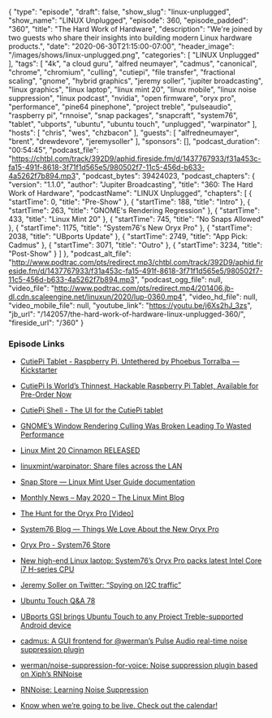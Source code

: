 {
  "type": "episode",
  "draft": false,
  "show_slug": "linux-unplugged",
  "show_name": "LINUX Unplugged",
  "episode": 360,
  "episode_padded": "360",
  "title": "The Hard Work of Hardware",
  "description": "We're joined by two guests who share their insights into building modern Linux hardware products.",
  "date": "2020-06-30T21:15:00-07:00",
  "header_image": "/images/shows/linux-unplugged.png",
  "categories": [
    "LINUX Unplugged"
  ],
  "tags": [
    "4k",
    "a cloud guru",
    "alfred neumayer",
    "cadmus",
    "canonical",
    "chrome",
    "chromium",
    "culling",
    "cutiepi",
    "file transfer",
    "fractional scaling",
    "gnome",
    "hybrid graphics",
    "jeremy soller",
    "jupiter broadcasting",
    "linux graphics",
    "linux laptop",
    "linux mint 20",
    "linux mobile",
    "linux noise suppression",
    "linux podcast",
    "nvidia",
    "open firmware",
    "oryx pro",
    "performance",
    "pine64 pinephone",
    "project treble",
    "pulseaudio",
    "raspberry pi",
    "rnnoise",
    "snap packages",
    "snapcraft",
    "system76",
    "tablet",
    "ubports",
    "ubuntu",
    "ubuntu touch",
    "unplugged",
    "warpinator"
  ],
  "hosts": [
    "chris",
    "wes",
    "chzbacon"
  ],
  "guests": [
    "alfredneumayer",
    "brent",
    "drewdevore",
    "jeremysoller"
  ],
  "sponsors": [],
  "podcast_duration": "00:54:45",
  "podcast_file": "https://chtbl.com/track/392D9/aphid.fireside.fm/d/1437767933/f31a453c-fa15-491f-8618-3f71f1d565e5/980502f7-11c5-456d-b633-4a5262f7b894.mp3",
  "podcast_bytes": 39424023,
  "podcast_chapters": {
    "version": "1.1.0",
    "author": "Jupiter Broadcasting",
    "title": "360: The Hard Work of Hardware",
    "podcastName": "LINUX Unplugged",
    "chapters": [
      {
        "startTime": 0,
        "title": "Pre-Show"
      },
      {
        "startTime": 188,
        "title": "Intro"
      },
      {
        "startTime": 263,
        "title": "GNOME's Rendering Regression"
      },
      {
        "startTime": 433,
        "title": "Linux Mint 20"
      },
      {
        "startTime": 745,
        "title": "No Snaps Allowed"
      },
      {
        "startTime": 1175,
        "title": "System76's New Oryx Pro"
      },
      {
        "startTime": 2038,
        "title": "UBports Update"
      },
      {
        "startTime": 2749,
        "title": "App Pick: Cadmus"
      },
      {
        "startTime": 3071,
        "title": "Outro"
      },
      {
        "startTime": 3234,
        "title": "Post-Show"
      }
    ]
  },
  "podcast_alt_file": "http://www.podtrac.com/pts/redirect.mp3/chtbl.com/track/392D9/aphid.fireside.fm/d/1437767933/f31a453c-fa15-491f-8618-3f71f1d565e5/980502f7-11c5-456d-b633-4a5262f7b894.mp3",
  "podcast_ogg_file": null,
  "video_file": "http://www.podtrac.com/pts/redirect.mp4/201406.jb-dl.cdn.scaleengine.net/linuxun/2020/lup-0360.mp4",
  "video_hd_file": null,
  "video_mobile_file": null,
  "youtube_link": "https://youtu.be/j6Xs2hJ_3zs",
  "jb_url": "/142057/the-hard-work-of-hardware-linux-unplugged-360/",
  "fireside_url": "/360"
}


### Episode Links

  * [CutiePi Tablet - Raspberry Pi, Untethered by Phoebus Torralba — Kickstarter](https://www.kickstarter.com/projects/745629624/cutiepi-raspberry-pi-untethered "CutiePi Tablet - Raspberry Pi, Untethered by Phoebus Torralba — Kickstarter")
  * [CutiePi Is World’s Thinnest, Hackable Raspberry Pi Tablet, Available for Pre-Order Now](https://9to5linux.com/cutiepi-is-worlds-thinnest-hackable-raspberry-pi-tablet-available-for-pre-order-now "CutiePi Is World’s Thinnest, Hackable Raspberry Pi Tablet, Available for Pre-Order Now")
  * [CutiePi Shell - The UI for the CutiePi tablet](https://youtu.be/ivkR3tvci1Q "CutiePi Shell - The UI for the CutiePi tablet")
  * [GNOME’s Window Rendering Culling Was Broken Leading To Wasted Performance](https://www.phoronix.com/scan.php?page=news_item&px=GNOME-Broken-Culling-Fix "GNOME’s Window Rendering Culling Was Broken Leading To Wasted Performance")
  * [Linux Mint 20 Cinnamon RELEASED](https://www.linuxmint.com/rel_ulyana_cinnamon_whatsnew.php "Linux Mint 20 Cinnamon RELEASED")
  * [linuxmint/warpinator: Share files across the LAN](https://github.com/linuxmint/warpinator "linuxmint/warpinator: Share files across the LAN")
  * [Snap Store — Linux Mint User Guide documentation](https://linuxmint-user-guide.readthedocs.io/en/latest/snap.html "Snap Store — Linux Mint User Guide documentation")
  * [Monthly News – May 2020 – The Linux Mint Blog](https://blog.linuxmint.com/?p=3906 "Monthly News – May 2020 – The Linux Mint Blog")
  * [The Hunt for the Oryx Pro [Video]](https://www.youtube.com/watch?v=TcWVKqeF0MY "The Hunt for the Oryx Pro \[Video\]")
  * [System76 Blog — Things We Love About the New Oryx Pro](https://blog.system76.com/post/621907890783076352/things-we-love-about-the-new-oryx-pro "System76 Blog — Things We Love About the New Oryx Pro")
  * [Oryx Pro - System76 Store](https://system76.com/laptops/oryx "Oryx Pro - System76 Store")
  * [New high-end Linux laptop: System76’s Oryx Pro packs latest Intel Core i7 H-series CPU ](https://www.zdnet.com/article/new-high-end-linux-laptop-system76s-oryx-pro-packs-latest-intel-core-i7-h-series-cpu/ "New high-end Linux laptop: System76’s Oryx Pro packs latest Intel Core i7 H-series CPU
")

  * [Jeremy Soller on Twitter: “Spying on I2C traffic”](https://twitter.com/jeremy_soller/status/1273712745490178048 "Jeremy Soller on Twitter: “Spying on I2C traffic”")
  * [Ubuntu Touch Q&A 78](https://ubports.com/blog/ubports-blog-1/post/ubuntu-touch-q-a-78-281 "Ubuntu Touch Q&A 78")
  * [UBports GSI brings Ubuntu Touch to any Project Treble-supported Android device](https://www.xda-developers.com/ubports-gsi-brings-ubuntu-touch-to-any-project-treble-supported-android-device/ "UBports GSI brings Ubuntu Touch to any Project Treble-supported Android device")
  * [cadmus: A GUI frontend for @werman’s Pulse Audio real-time noise suppression plugin ](https://github.com/josh-richardson/cadmus/ "cadmus: A GUI frontend for @werman’s Pulse Audio real-time noise suppression plugin
")

  * [werman/noise-suppression-for-voice: Noise suppression plugin based on Xiph’s RNNoise](https://github.com/werman/noise-suppression-for-voice "werman/noise-suppression-for-voice: Noise suppression plugin based on Xiph’s RNNoise")
  * [RNNoise: Learning Noise Suppression](https://jmvalin.ca/demo/rnnoise/ "RNNoise: Learning Noise Suppression")
  * [Know when we’re going to be live. Check out the calendar!](https://www.jupiterbroadcasting.com/release-calendar/ "Know when we’re going to be live. Check out the calendar!")


